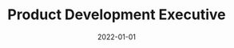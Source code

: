 ---
title: "Product Development Executive"
excerpt: "Led competitive research and trend analysis to identify niche markets for organic products, developed new products like Chickpea spread, streamlined operations to enhance efficiency and product quality, and supported supplier sourcing with companies in Japan and China to ensure high-quality materials."
collection: portfolio
date: 2022-01-01
venue: "Soon Soon Oilmills Sdn. Bhd."
location: "Penang, Malaysia"
type: "Experience"
---
